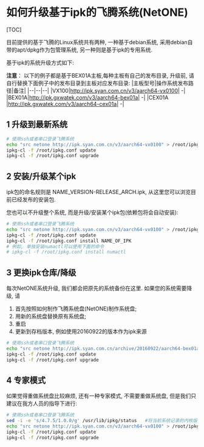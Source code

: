 # 如何升级基于ipk的飞腾系统(NetONE)
[TOC]

目前提供的基于飞腾的Linux系统共有两种, 一种基于debian系统, 采用debian自带的apt/dpkg作为包管理系统, 另一种则是基于ipk的专用系统.

基于ipk的系统升级方式如下:

**注意**： 以下的例子都是基于BEX01A主板,每种主板有自己的发布目录, 升级前, 请自行替换下面例子中的发布目录到主板对应发布目录:
|主板型号|操作系统发布路径|备注|
|--|--|--|
|VX100|http://ipk.syan.com.cn/v3/aarch64-vx0100| -|
|BEX01A|http://ipk.gxwatek.com/v3/aarch64-bex01a| -|
|CEX01A |http://ipk.gxwatek.com/v3/aarch64-cex01a| -|

## 1 升级到最新系统
```bash
# 使用ssh或者串口登录飞腾系统
echo "src netone http://ipk.syan.com.cn/v3/aarch64-vx0100" > /root/ipkg.conf
ipkg-cl -f /root/ipkg.conf update
ipkg-cl -f /root/ipkg.conf upgrade
```
## 2 安装/升级某个ipk
ipk包的命名规则是 NAME_VERSION-RELEASE_ARCH.ipk, 从这里您可以浏览目前已经发布的安装包.

您也可以不升级整个系统, 而是升级/安装某个ipk包(依赖包将会自动安装):
```bash
# 使用ssh或者串口登录飞腾系统
echo "src netone http://ipk.syan.com.cn/v3/aarch64-vx0100" > /root/ipkg.conf
ipkg-cl -f /root/ipkg.conf update
ipkg-cl -f /root/ipkg.conf install NAME_OF_IPK
# 例如, 单独安装numactl可以使用下面的命令
# ipkg-cl -f /root/ipkg.conf install numactl
```
## 3 更换ipk仓库/降级
每次NetONE系统升级, 我们都会把原先的系统备份在这里. 如果您的系统需要降级, 请
1. 首先按照如何制作飞腾系统盘(NetONE)制作系统盘;
2. 用新的系统盘替换原有系统盘;
3. 重启
4. 更新到存档版本, 例如使用20160922的版本作为ipk来源
```bash
# 使用ssh或者串口登录飞腾系统
echo "src netone http://ipk.syan.com.cn/archive/20160922/aarch64-bex01a/" > /root/ipkg.conf
ipkg-cl -f /root/ipkg.conf update
ipkg-cl -f /root/ipkg.conf upgrade
```
## 4 专家模式
如果觉得重做系统盘比较麻烦, 还有一种专家模式, 不需要重做系统盘, 但是我们只建议在我方人员的指导下进行:
```bash
# 使用ssh或者串口登录飞腾系统
sed -i -e 's/4.7.5/1.0.0/g' /usr/lib/ipkg/status   #将当前系统记录的内核版本降到1.0.0, 欺骗包管理系统, 使得可以通过升级方式完成降级
echo "src netone http://ipk.syan.com.cn/v3/aarch64-vx0100" > /root/ipkg.conf
ipkg-cl -f /root/ipkg.conf update
ipkg-cl -f /root/ipkg.conf upgrade
```